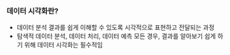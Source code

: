 ### 데이터 시각화란?

* 데이터 분석 결과를 쉽게 이해할 수 있도록 시각적으로 표현하고 전달되는 과정
* 탐색적 데이터 분석, 데이터 처리, 데이터 예측 모든 경우, 결과를 알아보기 쉽게 하기 위해 데이터 시각화는 필수적임